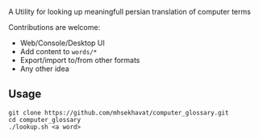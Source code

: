 A Utility for looking up meaningfull persian translation of computer terms

Contributions are welcome:
* Web/Console/Desktop UI
* Add content to `words/*`
* Export/import to/from other formats
* Any other idea

## Usage
```
git clone https://github.com/mhsekhavat/computer_glossary.git
cd computer_glossary
./lookup.sh <a word>
```
